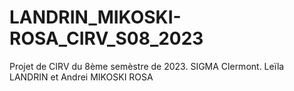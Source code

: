 # LANDRIN_MIKOSKI-ROSA_CIRV_S08_2023
 Projet de CIRV du 8ème semèstre de 2023. SIGMA Clermont. Leïla LANDRIN et Andrei MIKOSKI ROSA
